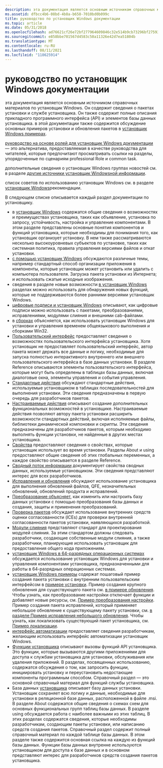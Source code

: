 ```yaml
---
description: эта документация является основным источником справочных материалов по установщик Windows.
ms.assetid: dfbcc4b6-08bd-4b8a-b658-7010bd0b099c
title: руководство по установщик Windows документации
ms.topic: article
ms.date: 05/31/2018
ms.openlocfilehash: ad76621cf26e72bf277964609846c32e514b9cb73296bf27593111f84b92d037
ms.sourcegitcommit: e858bbe701567d4583c50a11326e42d7ea51804b
ms.translationtype: MT
ms.contentlocale: ru-RU
ms.lasthandoff: 08/11/2021
ms.locfileid: "118625914"
---
```

# <a name="roadmap-to-windows-installer-documentation"></a>руководство по установщик Windows документации

эта документация является основным источником справочных материалов по установщик Windows. Он содержит сведения о пакетах установки и службе установщика. Он также содержит полные описания прикладного программного интерфейса (API) и элементов базы данных установщика. в этой документации также содержится обсуждение основных примеров установки и обновления пакетов в [установщик Windows примерах](windows-installer-examples.md).

[руководство на основе ролей для установщик Windows документации](role-based-guide-to-windows-installer-documentation.md) — это альтернатива, предоставляемая в качестве руководства для читателей, которые предпочитают просматривать ссылки на разделы, упорядоченные по сценариям professional Role и common task.

дополнительные сведения о установщик Windows группах новостей см. в разделе [другие источники установщик Windowsной информации](other-sources-of-windows-installer-information.md).

список советов по использованию установщик Windows см. в разделе [установщик Windows](windows-installer-best-practices.md)рекомендации.

В следующем списке описывается каждый раздел документации по установщику.

-   в [установщик Windows](about-windows-installer.md) содержатся общие сведения о возможностях и преимуществах установщика, таких как объявление, установка по запросу, устойчивость, настройка и управление компонентами. В этом разделе представлены основные понятия компонентов и функций установщика, которые необходимы для понимания того, как установщик организует установку. В нем также рассматриваются несколько высокоуровневых субъектов по установке, таких как системная политика, правила управления версиями файлов и откат установки.
-   [с помощью установщик Windows](using-windows-installer.md) обсуждаются различные темы, например стандартный способ организации приложения в компоненты, которые установщик может установить или удалить с компьютера пользователя. Загрузка пакета установки из Интернета; и использовать сжатые исходные изображения.
-   сведения в разделе новые возможности [в установщик Windows](what-s-new-in-windows-installer.md) разделах можно использовать для обнаружения новых функций, которые не поддерживаются более ранними версиями установщик Windows.
-   [цифровые подписи и установщик Windows](digital-signatures-and-windows-installer.md) описывают, как цифровые подписи можно использовать с пакетами, преобразованиями, исправлениями, модулями слияния и внешними cab-файлами.
-   в [сборках](assemblies.md) объясняется, как использовать установщик Windows для установки и управления временем общеязыкового выполнения и сборками Win32.
-   [Пользовательский интерфейс](user-interface.md) предоставляет сведения о возможностях пользовательского интерфейса установщика. Хотя установщик не предоставляет пользовательский интерфейс, автор пакета может держать все данные и логику, необходимые для запуска полностью интерактивного внутреннего или внешнего пользовательского интерфейса в базе данных установки. В разделе Reference описываются элементы пользовательского интерфейса, которые могут быть определены в таблицах базы данных, включая диалоговые окна, элементы управления и события управления.
-   [Стандартные действия](standard-actions.md) обсуждают стандартные действия, используемые установщиком в таблицах последовательностей для выполнения установки. Эти сведения предназначены в первую очередь для разработчиков пакетов.
-   [Настраиваемые действия](custom-actions.md) описывают создание дополнительных функциональных возможностей в установщике. Настраиваемые действия позволяют автору пакета установки расширить возможности стандартных действий, включая исполняемые файлы, библиотеки динамической компоновки и скрипты. Эти сведения предназначены для разработчиков пакетов, которым необходимо выполнять функции установки, не найденные в других местах установщика.
-   [Свойства](properties.md) предоставляют сведения о свойствах, которые установщик использует во время установки. Разделы About и using предоставляют общие сведения об этих глобальных переменных, а каждое свойство описывается в разделе Reference.
-   [Сводный поток информации](summary-information-stream.md) документирует свойства сводных данных, используемые установщиком. Эти сведения представляют интерес для всех разработчиков.
-   [Исправления и обновления](patching-and-upgrades.md) обсуждают использование установщика для выполнения обновлений файлов, QFE, незначительных обновлений, обновлений продукта и исправлений.
-   [Преобразование объясняет,](transforms.md) как изменить или настроить базу данных установки с помощью преобразования базы данных и создания, защиты и применения преобразований.
-   [Проверка пакетов](package-validation.md) обсуждает использование внутренних средств оценки согласованности (ICEs) для проверки внутренней согласованности пакетов установки, наявляющихся разработкой.
-   [Модули слияния](merge-modules.md) представляют стандарт для проектирования модулей слияния. За этим стандартом должны следовать разработчики, создающие собственные модули слияния, а также разработчики, планирующие использовать установщик для предоставления общего кода приложениям.
-   [установщик Windows в 64-разрядных операционных системах](windows-installer-on-64-bit-operating-systems.md) обсуждается использование установщик Windows для установки и управления компонентами установщика, предназначенными для работы в 64-разрядных операционных системах.
-   [установщик Windows примеры](windows-installer-examples.md) содержат пошаговый пример создания пакета установки с внутренним пользовательским интерфейсом в [примере установки](an-installation-example.md). Пример создания крупного обновления для существующего пакета см. [в примере обновления](an-upgrade-example.md). Чтобы узнать, как преобразование настройки отключает функции и добавляет новые ресурсы, см. [Пример преобразования настройки](a-customization-transform-example.md). Пример создания пакета исправлений, который применяет небольшое обновление к существующему пакету установки, см. [в разделе Пример исправления небольшого обновления](a-small-update-patching-example.md). Чтобы узнать, как локализовать существующий пакет установщика, см. [Пример локализации](a-localization-example.md).
-   [интерфейс автоматизации](automation-interface.md) предоставляет сведения разработчикам, желающим использовать интерфейс автоматизации установщик Windows.
-   [Функции установщика](installer-functions.md) описывают вызовы функций API установщика. Это функции, которые вызываются другими приложениями для доступа к службам установщика для установки, обслуживания или удаления приложений. В разделах, посвященных использованию, содержатся обсуждения о том, как запросить функции, инициировать установку и переустановить недостающие компоненты программным способом. Справочный раздел — это основной справочный материал для функций службы установщика.
-   База данных [установщика](installer-database.md) описывает базу данных установки. Установщик сохраняет всю логику и данные, необходимые для установки в реляционной базе данных, расположенной в файле .msi. В разделе About содержатся общие сведения о схемах схем для основных функциональных групп таблиц базы данных. В разделе using обсуждается работа с наиболее важными из этих таблиц. В этих разделах содержатся сведения, которые необходимы разработчикам, создающим пакеты установки, или написанию средств создания пакетов. Справочный раздел содержит полный справочный материал по каждой таблице базы данных. В этом разделе также содержится основная ссылка на каждую из функций базы данных. Функции базы данных внутренне используются установщиком для доступа к базе данных и в основном представляют интерес для разработчиков средств создания пакетов установщика.

 

 



